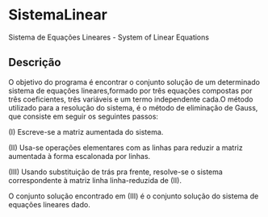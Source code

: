 # SistemaLinear
Sistema de Equações Lineares - System of Linear Equations

## Descrição
O objetivo do programa é encontrar o conjunto solução de um determinado sistema de equações lineares,formado por três equações compostas por três coeficientes, três variáveis e um termo independente cada.O método utilizado para a resolução do sistema, é o método de eliminação de Gauss, que consiste em seguir os seguintes passos:
   
   (I)   Escreve-se a matriz aumentada do sistema.
       
   (II)  Usa-se operações elementares com as linhas para reduzir a matriz aumentada à forma escalonada por linhas.
       
   (III) Usando substituição de trás pra frente, resolve-se o sistema correspondente à matriz linha linha-reduzida de (II).
       
O conjunto solução encontrado em (III) é o conjunto solução do sistema de equações lineares dado.
